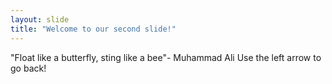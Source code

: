 ```yaml
---
layout: slide
title: "Welcome to our second slide!"
---
```

"Float like a butterfly, sting like a bee"- Muhammad Ali
Use the left arrow to go back!









